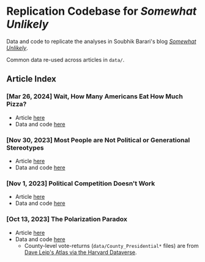 # Replication Codebase for *Somewhat Unlikely*

Data and code to replicate the analyses in Soubhik Barari's blog [*Somewhat Unlikely*](https://somewhatunlikely.substack.com/).

Common data re-used across articles in `data/`.

## Article Index

### [Mar 26, 2024] Wait, How Many Americans Eat How Much Pizza?

- Article [here](https://somewhatunlikely.substack.com/p/alotta-pizza)
- Data and code [here](/2024-03-26_alotta-pizza/)

### [Nov 30, 2023] Most People are Not Political or Generational Stereotypes

-   Article [here](https://somewhatunlikely.substack.com/p/statistical-stereotypes)
-   Data and code [here](/2023-11-30_statistical-stereotypes/)

### [Nov 1, 2023] Political Competition Doesn't Work

-   Article [here](https://somewhatunlikely.substack.com/p/political-competition)
-   Data and code [here](/2023-11-01_political-competition/)

### [Oct 13, 2023] The Polarization Paradox

-   Article [here](https://somewhatunlikely.substack.com/p/the-polarization-paradox)
-   Data and code [here](/2023-10-13_political_beliefs/)
    -   County-level vote-returns (`data/County_Presidential*` files) are from [Dave Leip's Atlas via the Harvard Dataverse](https://dataverse.harvard.edu/file.xhtml?persistentId=doi:10.7910/DVN/SUCQ52/JAAWCB&version=8.0).
